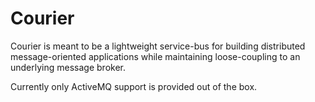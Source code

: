 # Courier

Courier is meant to be a lightweight service-bus for building distributed message-oriented applications while maintaining loose-coupling to an underlying message broker.

Currently only ActiveMQ support is provided out of the box.

